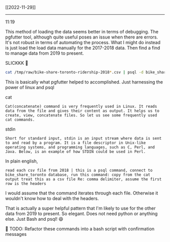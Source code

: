 [[2022-11-29]]

---

11:19


This method of loading the data seems better in terms of debugging. The pgfutter tool, although quite useful poses an issue when there are errors. It's not robust in terms of automating the process. What I might do instead is just load the load data manually for the 2017-2018 data. Then find a find to manage data from 2019 to present. 

SLICKKK 🙌

``` BASH
cat /tmp/raw/bike-share-toronto-ridership-2018*.csv | psql -d bike_share_toronto -c '\copy raw_2018_trips FROM stdin CSV HEADER'
```

This is basically what pgfutter helped to accomplished. Just harnessing the power of linux and psql

cat 

	Cat(concatenate) command is very frequently used in Linux. It reads data from the file and gives their content as output. It helps us to create, view, concatenate files. So let us see some frequently used cat commands. 

stdin

	Short for standard input, stdin is an input stream where data is sent to and read by a program. It is a file descriptor in Unix-like operating systems, and programming languages, such as C, Perl, and Java. Below, is an example of how STDIN could be used in Perl.

In plain english, 

```
read each csv file from 2018 | this is a psql command, connect to bike_share_toronto database, run this command: copy from the cat output treat this as a csv file Re: comma delimiter, assume the first row is the headers
```

I would assume that the command iterates through each file. Otherwise it wouldn't know how to deal with the headers.

That is actually a super helpful pattern that I'm likely to use for the other data from 2019 to present. So elegant. Does not need python or anything else. Just Bash and psql! 😄

🔴 TODO: Refactor these commands into a bash script with confirmation messages